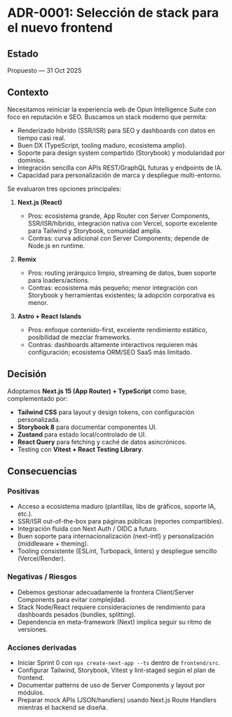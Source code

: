 # ADR-0001: Selección de stack para el nuevo frontend

## Estado
Propuesto — 31 Oct 2025

## Contexto
Necesitamos reiniciar la experiencia web de Opun Intelligence Suite con foco en reputación e SEO. Buscamos un stack moderno que permita:

- Renderizado híbrido (SSR/ISR) para SEO y dashboards con datos en tiempo casi real.
- Buen DX (TypeScript, tooling maduro, ecosistema amplio).
- Soporte para design system compartido (Storybook) y modularidad por dominios.
- Integración sencilla con APIs REST/GraphQL futuras y endpoints de IA.
- Capacidad para personalización de marca y despliegue multi-entorno.

Se evaluaron tres opciones principales:

1. **Next.js (React)**
   - Pros: ecosistema grande, App Router con Server Components, SSR/ISR/híbrido, integración nativa con Vercel, soporte excelente para Tailwind y Storybook, comunidad amplia.
   - Contras: curva adicional con Server Components; depende de Node.js en runtime.

2. **Remix**
   - Pros: routing jerárquico limpio, streaming de datos, buen soporte para loaders/actions.
   - Contras: ecosistema más pequeño; menor integración con Storybook y herramientas existentes; la adopción corporativa es menor.

3. **Astro + React Islands**
   - Pros: enfoque contenido-first, excelente rendimiento estático, posibilidad de mezclar frameworks.
   - Contras: dashboards altamente interactivos requieren más configuración; ecosistema ORM/SEO SaaS más limitado.

## Decisión
Adoptamos **Next.js 15 (App Router) + TypeScript** como base, complementado por:

- **Tailwind CSS** para layout y design tokens, con configuración personalizada.
- **Storybook 8** para documentar componentes UI.
- **Zustand** para estado local/controlado de UI.
- **React Query** para fetching y caché de datos asincrónicos.
- Testing con **Vitest + React Testing Library**.

## Consecuencias

### Positivas
- Acceso a ecosistema maduro (plantillas, libs de gráficos, soporte IA, etc.).
- SSR/ISR out-of-the-box para páginas públicas (reportes compartibles).
- Integración fluida con Next Auth / OIDC a futuro.
- Buen soporte para internacionalización (next-intl) y personalización (middleware + theming).
- Tooling consistente (ESLint, Turbopack, linters) y despliegue sencillo (Vercel/Render).

### Negativas / Riesgos
- Debemos gestionar adecuadamente la frontera Client/Server Components para evitar complejidad.
- Stack Node/React requiere consideraciones de rendimiento para dashboards pesados (bundles, splitting).
- Dependencia en meta-framework (Next) implica seguir su ritmo de versiones.

### Acciones derivadas
- Iniciar Sprint 0 con `npx create-next-app --ts` dentro de `frontend/src`.
- Configurar Tailwind, Storybook, Vitest y lint-staged según el plan de frontend.
- Documentar patterns de uso de Server Components y layout por módulos.
- Preparar mock APIs (JSON/handlers) usando Next.js Route Handlers mientras el backend se diseña.

